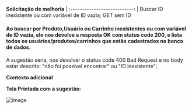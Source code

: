 **Solicitação de melhoria**
 | :---------------------------: |
Buscar ID inexistente ou com variável de ID vazia;
GET sem ID

#### Ao buscar por Produto,Usuário ou Carrinho inexistentes ou com variável de ID vazia, ele nos devolve a resposta OK com status code 200, e lista todos os usuários/produtos/carrinhos que estão cadastrados no banco de dados.

A sugestão seria, nos devolver o status code 400 Bad Request e no body estar descrito: "não foi possível encontrar" ou "ID inexistente";


**Contexto adicional**

**Tela Printada com a sugestão:**

![image](https://user-images.githubusercontent.com/102266911/188256210-c11b33b4-90eb-4e86-a232-520652bd37f3.png)
